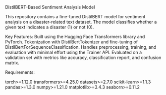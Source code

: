 DistilBERT-Based Sentiment Analysis Model


This repository contains a fine-tuned DistilBERT model for sentiment analysis on a disaster-related text dataset. The model classifies whether a given text indicates a disaster (1) or not (0).

Key Features:
Built using the Hugging Face Transformers library and PyTorch.
Tokenization with DistilBertTokenizer and fine-tuning of DistilBertForSequenceClassification.
Handles preprocessing, training, and evaluation with minimal effort using the Trainer API.
Evaluated on a validation set with metrics like accuracy, classification report, and confusion matrix.

Requirements:

torch>=1.12.0
transformers>=4.25.0
datasets>=2.7.0
scikit-learn>=1.1.3
pandas>=1.3.0
numpy>=1.21.0
matplotlib>=3.4.3
seaborn>=0.11.2

